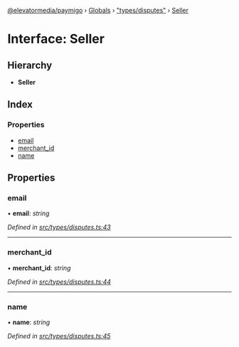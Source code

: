 [@elevatormedia/paymigo](../README.md) › [Globals](../globals.md) › ["types/disputes"](../modules/_types_disputes_.md) › [Seller](_types_disputes_.seller.md)

# Interface: Seller

## Hierarchy

-   **Seller**

## Index

### Properties

-   [email](_types_disputes_.seller.md#email)
-   [merchant_id](_types_disputes_.seller.md#merchant_id)
-   [name](_types_disputes_.seller.md#name)

## Properties

### email

• **email**: _string_

_Defined in [src/types/disputes.ts:43](https://github.com/ELEVATORmedia/paymigo/blob/02f279b/src/types/disputes.ts#L43)_

---

### merchant_id

• **merchant_id**: _string_

_Defined in [src/types/disputes.ts:44](https://github.com/ELEVATORmedia/paymigo/blob/02f279b/src/types/disputes.ts#L44)_

---

### name

• **name**: _string_

_Defined in [src/types/disputes.ts:45](https://github.com/ELEVATORmedia/paymigo/blob/02f279b/src/types/disputes.ts#L45)_
